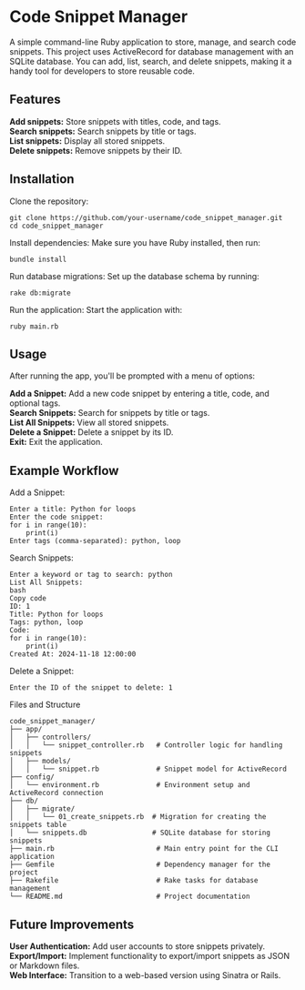 # Code Snippet Manager
A simple command-line Ruby application to store, manage, and search code snippets. This project uses ActiveRecord for database management with an SQLite database. You can add, list, search, and delete snippets, making it a handy tool for developers to store reusable code.

## Features
**Add snippets:** Store snippets with titles, code, and tags.</br>
**Search snippets:** Search snippets by title or tags.</br>
**List snippets:** Display all stored snippets.</br>
**Delete snippets:** Remove snippets by their ID.</br>

## Installation
Clone the repository:
```
git clone https://github.com/your-username/code_snippet_manager.git
cd code_snippet_manager
```
Install dependencies: Make sure you have Ruby installed, then run:
```
bundle install
```
Run database migrations: Set up the database schema by running:
```
rake db:migrate
```
Run the application: Start the application with:
```
ruby main.rb
```
## Usage
After running the app, you'll be prompted with a menu of options:

**Add a Snippet:** Add a new code snippet by entering a title, code, and optional tags.</br>
**Search Snippets:** Search for snippets by title or tags.</br>
**List All Snippets:** View all stored snippets.</br>
**Delete a Snippet:** Delete a snippet by its ID.</br>
**Exit:** Exit the application.

## Example Workflow
Add a Snippet:
```
Enter a title: Python for loops
Enter the code snippet: 
for i in range(10):
    print(i)
Enter tags (comma-separated): python, loop
```
Search Snippets:
```
Enter a keyword or tag to search: python
List All Snippets:
bash
Copy code
ID: 1
Title: Python for loops
Tags: python, loop
Code:
for i in range(10):
    print(i)
Created At: 2024-11-18 12:00:00
```
Delete a Snippet:
```
Enter the ID of the snippet to delete: 1
```
Files and Structure
```
code_snippet_manager/
├── app/
│   ├── controllers/
│   │   └── snippet_controller.rb   # Controller logic for handling snippets
│   ├── models/
│   │   └── snippet.rb              # Snippet model for ActiveRecord
├── config/
│   └── environment.rb              # Environment setup and ActiveRecord connection
├── db/
│   ├── migrate/
│   │   └── 01_create_snippets.rb  # Migration for creating the snippets table
│   └── snippets.db                # SQLite database for storing snippets
├── main.rb                         # Main entry point for the CLI application
├── Gemfile                         # Dependency manager for the project
├── Rakefile                        # Rake tasks for database management
└── README.md                       # Project documentation
```
## Future Improvements
**User Authentication:** Add user accounts to store snippets privately.</br>
**Export/Import:** Implement functionality to export/import snippets as JSON or Markdown files.</br>
**Web Interface:** Transition to a web-based version using Sinatra or Rails.</br>
